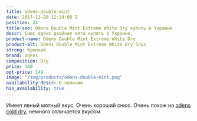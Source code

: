 ```yaml
---
title: odens-double-mint
date: 2017-11-20 12:34:00 Z
position: 24
title-seo: Odens Double Mint Extreme White Dry купить в Украине
descr: Снюс оденс двойная мята купить в Украине.
product-name: Odens Double Mint Extreme White Dry
product-alt: Odens Double Mint Extreme White Dry Snus
strong: Крепкий
brand: Odens
composition: Dry
price: 160
opt-price: 149
image: "/img/products/odens-double-mint.png"
availability-descr: В наличии
has_availability: true
---
```


Имеет явный мятный вкус. Очень хороший снюс. Очень похож на [odens cold dry](/odens-cold-dry), немного отличается вкусом.